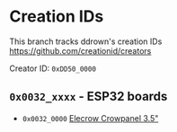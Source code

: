 # Creation IDs
This branch tracks ddrown's creation IDs https://github.com/creationid/creators

Creator ID: `0xDD50_0000`

## `0x0032_xxxx` - ESP32 boards
*  `0x0032_0000` [Elecrow Crowpanel 3.5"](https://www.elecrow.com/wiki/esp32-display-352727-intelligent-touch-screen-wi-fi26ble-320480-hmi-display.html)
